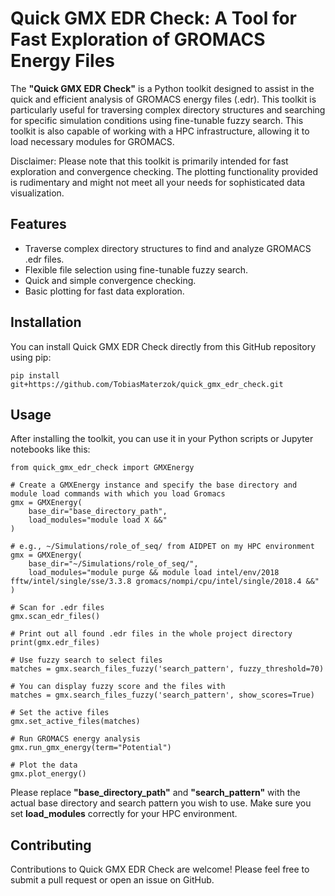 # Quick GMX EDR Check: A Tool for Fast Exploration of GROMACS Energy Files

The **"Quick GMX EDR Check"** is a Python toolkit designed to assist in the quick and efficient analysis of GROMACS energy files (.edr). This toolkit is particularly useful for traversing complex directory structures and searching for specific simulation conditions using fine-tunable fuzzy search. This toolkit is also capable of working with a HPC infrastructure, allowing it to load necessary modules for GROMACS.

Disclaimer: Please note that this toolkit is primarily intended for fast exploration and convergence checking. The plotting functionality provided is rudimentary and might not meet all your needs for sophisticated data visualization.

## Features
 - Traverse complex directory structures to find and analyze GROMACS .edr files.
 - Flexible file selection using fine-tunable fuzzy search.
 - Quick and simple convergence checking.
 - Basic plotting for fast data exploration.

## Installation

You can install Quick GMX EDR Check directly from this GitHub repository using pip:

```
pip install git+https://github.com/TobiasMaterzok/quick_gmx_edr_check.git
```

## Usage

After installing the toolkit, you can use it in your Python scripts or Jupyter notebooks like this:

```
from quick_gmx_edr_check import GMXEnergy

# Create a GMXEnergy instance and specify the base directory and module load commands with which you load Gromacs
gmx = GMXEnergy(
    base_dir="base_directory_path", 
    load_modules="module load X &&"
)

# e.g., ~/Simulations/role_of_seq/ from AIDPET on my HPC environment
gmx = GMXEnergy(
    base_dir="~/Simulations/role_of_seq/", 
    load_modules="module purge && module load intel/env/2018 fftw/intel/single/sse/3.3.8 gromacs/nompi/cpu/intel/single/2018.4 &&"
)

# Scan for .edr files
gmx.scan_edr_files()

# Print out all found .edr files in the whole project directory
print(gmx.edr_files)

# Use fuzzy search to select files
matches = gmx.search_files_fuzzy('search_pattern', fuzzy_threshold=70)

# You can display fuzzy score and the files with
matches = gmx.search_files_fuzzy('search_pattern', show_scores=True)

# Set the active files
gmx.set_active_files(matches)

# Run GROMACS energy analysis
gmx.run_gmx_energy(term="Potential")

# Plot the data
gmx.plot_energy()
```

Please replace **"base_directory_path"** and **"search_pattern"** with the actual base directory and search pattern you wish to use.
Make sure you set **load_modules** correctly for your HPC environment.

## Contributing

Contributions to Quick GMX EDR Check are welcome! Please feel free to submit a pull request or open an issue on GitHub.

